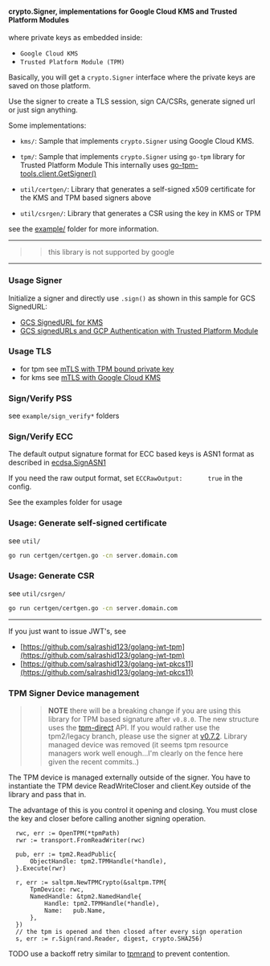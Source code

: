 #### crypto.Signer, implementations for Google Cloud KMS and Trusted Platform Modules

where private keys as embedded inside:

* `Google Cloud KMS` 
* `Trusted Platform Module (TPM)`

Basically, you will get a `crypto.Signer` interface where the private keys are saved on those platform.  

Use the signer to create a TLS session, sign CA/CSRs, generate signed url or just sign anything.

Some implementations:

- `kms/`:  Sample that implements `crypto.Signer` using Google Cloud KMS.
- `tpm/`:  Sample that implements `crypto.Signer`  using `go-tpm` library for Trusted Platform Module    This internally uses [go-tpm-tools.client.GetSigner()](https://pkg.go.dev/github.com/google/go-tpm-tools/client#Key.GetSigner)

- `util/certgen/`:  Library that generates a self-signed x509 certificate for the KMS and TPM based signers above
- `util/csrgen/`:  Library that generates a CSR using the key in KMS or TPM 

see the [example/](example/) folder for more information.

---

>> this library is not supported by google

---

### Usage Signer

Initialize a signer and directly use `.sign()` as shown in this sample for GCS SignedURL:

* [GCS SignedURL for KMS](https://github.com/salrashid123/kms_service_accounts)
* [GCS signedURLs and GCP Authentication with Trusted Platform Module](https://github.com/salrashid123/gcs_tpm)

### Usage TLS

* for tpm see [mTLS with TPM bound private key](https://github.com/salrashid123/go_tpm_https_embed)
* for kms see [mTLS with Google Cloud KMS](https://github.com/salrashid123/kms_golang_signer)

### Sign/Verify PSS

see `example/sign_verify*` folders

### Sign/Verify ECC

The default output signature format for ECC based keys is ASN1 format as described in [ecdsa.SignASN1](https://pkg.go.dev/crypto/ecdsa#Sign)

If you need the raw output format, set `ECCRawOutput:       true` in the config.

See the examples folder for usage

### Usage: Generate self-signed certificate

see `util/`

```bash
go run certgen/certgen.go -cn server.domain.com
```

### Usage: Generate CSR

see `util/csrgen/`

```bash
go run certgen/certgen.go -cn server.domain.com
```

---

If you just want to issue JWT's, see

* [https://github.com/salrashid123/golang-jwt-tpm](https://github.com/salrashid123/golang-jwt-tpm)
* [https://github.com/salrashid123/golang-jwt-pkcs11](https://github.com/salrashid123/golang-jwt-pkcs11)


### TPM Signer Device management

>> **NOTE** there will be a breaking change if you are using this library for TPM based signature after `v0.8.0`.  The new structure uses the [tpm-direct](https://github.com/google/go-tpm/releases/tag/v0.9.0) API.  If you would rather use the tpm2/legacy branch, please use the signer at [v0.7.2](https://github.com/salrashid123/signer/releases/tag/v0.7.2).   Library managed device was removed (it seems tpm resource managers work well enough...I'm clearly on the fence here given the recent commits..)


  The TPM device is managed externally outside of the signer.  You have to instantiate the TPM device ReadWriteCloser and client.Key outside of the library and pass that in.

  The advantage of this is you control it opening and closing.  You must close the key and closer before calling another signing operation.  

  ```golang
	rwc, err := OpenTPM(*tpmPath)
	rwr := transport.FromReadWriter(rwc)

	pub, err := tpm2.ReadPublic{
		ObjectHandle: tpm2.TPMHandle(*handle),
	}.Execute(rwr)

	r, err := saltpm.NewTPMCrypto(&saltpm.TPM{
		TpmDevice: rwc,
		NamedHandle: &tpm2.NamedHandle{
			Handle: tpm2.TPMHandle(*handle),
			Name:   pub.Name,
		},
	})
	// the tpm is opened and then closed after every sign operation
	s, err := r.Sign(rand.Reader, digest, crypto.SHA256)
  ```

  
TODO use a backoff retry similar to [tpmrand](https://github.com/salrashid123/tpmrand) to prevent contention.

